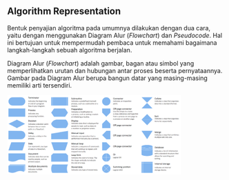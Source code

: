 ## Algorithm Representation

Bentuk penyajian algoritma pada umumnya dilakukan dengan dua cara, yaitu
dengan menggunakan Diagram Alur (*Flowchart*) dan *Pseudocode*. Hal ini
bertujuan untuk mempermudah pembaca untuk memahami bagaimana langkah-langkah
sebuah algoritma berjalan.

Diagram Alur (*Flowchart*) adalah gambar, bagan atau simbol yang memperlihatkan urutan dan hubungan antar proses beserta pernyataannya. Gambar pada Diagram Alur 
berupa bangun datar yang masing-masing memiliki arti tersendiri.

<img 
  src="../assets/flowchart-element.png"
  alt="Flowchart Symbols' Meaning" 
  width="80%"
/>


